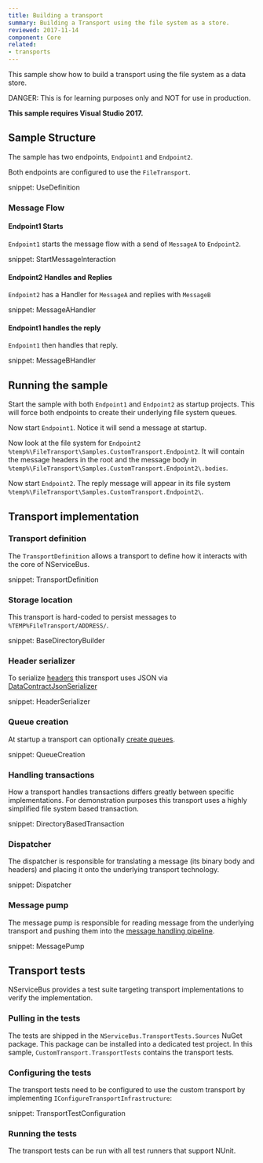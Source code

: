 ```yaml
---
title: Building a transport
summary: Building a Transport using the file system as a store.
reviewed: 2017-11-14
component: Core
related:
- transports
---
```


This sample show how to build a transport using the file system as a data store.


DANGER: This is for learning purposes only and NOT for use in production.

**This sample requires Visual Studio 2017.**


## Sample Structure

The sample has two endpoints, `Endpoint1` and `Endpoint2`.

Both endpoints are configured to use the `FileTransport`.

snippet: UseDefinition


### Message Flow


#### Endpoint1 Starts

`Endpoint1` starts the message flow with a send of `MessageA` to `Endpoint2`.

snippet: StartMessageInteraction


#### Endpoint2 Handles and Replies

`Endpoint2` has a Handler for `MessageA` and replies with `MessageB`

snippet: MessageAHandler


#### Endpoint1 handles the reply

`Endpoint1` then handles that reply.

snippet: MessageBHandler


## Running the sample

Start the sample with both `Endpoint1` and `Endpoint2` as startup projects. This will force both endpoints to create their underlying file system queues.

Now start `Endpoint1`. Notice it will send a message at startup.

Now look at the file system for `Endpoint2` `%temp%\FileTransport\Samples.CustomTransport.Endpoint2`. It will contain the message headers in the root and the message body in `%temp%\FileTransport\Samples.CustomTransport.Endpoint2\.bodies`.

Now start `Endpoint2`. The reply message will appear in its file system `%temp%\FileTransport\Samples.CustomTransport.Endpoint2\`.


## Transport implementation


### Transport definition

The `TransportDefinition` allows a transport to define how it interacts with the core of NServiceBus.

snippet: TransportDefinition


### Storage location

This transport is hard-coded to persist messages to `%TEMP%FileTransport/ADDRESS/`.

snippet: BaseDirectoryBuilder


### Header serializer

To serialize [headers](/nservicebus/messaging/headers.md) this transport uses JSON via [DataContractJsonSerializer](https://msdn.microsoft.com/en-us/library/system.runtime.serialization.json.datacontractjsonserializer.aspx)

snippet: HeaderSerializer


### Queue creation

At startup a transport can optionally [create queues](/transports/queuecreation.md).

snippet: QueueCreation


### Handling transactions

How a transport handles transactions differs greatly between specific implementations. For demonstration purposes this transport uses a highly simplified file system based transaction.

snippet: DirectoryBasedTransaction


### Dispatcher

The dispatcher is responsible for translating a message (its binary body and headers) and placing it onto the underlying transport technology.

snippet: Dispatcher


### Message pump

The message pump is responsible for reading message from the underlying transport and pushing them into the [message handling pipeline](/nservicebus/pipeline/).

snippet: MessagePump


## Transport tests

NServiceBus provides a test suite targeting transport implementations to verify the implementation.


### Pulling in the tests

The tests are shipped in the `NServiceBus.TransportTests.Sources` NuGet package. This package can be installed into a dedicated test project. In this sample, `CustomTransport.TransportTests` contains the transport tests.


### Configuring the tests

The transport tests need to be configured to use the custom transport by implementing `IConfigureTransportInfrastructure`:

snippet: TransportTestConfiguration


### Running the tests

The transport tests can be run with all test runners that support NUnit.
